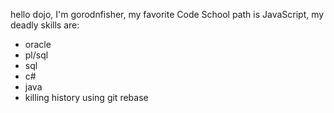 hello dojo, I'm gorodnfisher,
my favorite Code School path is JavaScript,
my deadly skills are:
* oracle
* pl/sql
* sql
* c#
* java
* killing history using git rebase
